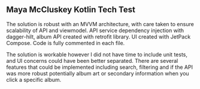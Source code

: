 ## Maya McCluskey Kotlin Tech Test
The solution is robust with an MVVM architecture, with care taken to ensure scalability of API and viewmodel.
API service dependency injection with dagger-hilt, album API created with retrofit library. UI created with JetPack Compose.
Code is fully commented in each file. 

The solution is workable however I did not have time to include unit tests, and UI concerns could have been better separated. There are several features that could be implemented including search, filtering and if the API was more robust potentially album art or secondary information when you click a specific album.